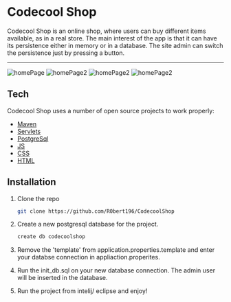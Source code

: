 # Codecool Shop


Codecool Shop is an online shop, where users can buy different items available, as in a real store. The main interest of the app is that it can have its persistence either in memory or in a database. The site admin can switch the persistence just by pressing a button.

---

![homePage](https://i.imgur.com/QSncvll.png) 
![homePage2](https://user-images.githubusercontent.com/89275915/171204162-40637ac4-8a21-460a-ada7-f3c277c51a1a.png)
![homePage2](https://i.imgur.com/LdRE5X9.png)
![homePage2](https://i.imgur.com/a6gQxDn.png)



## Tech

Codecool Shop uses a number of open source projects to work properly:

- [Maven]
- [Servlets]
- [PostgreSql]
- [JS]
- [CSS]
- [HTML]

## Installation

1. Clone the repo
     ```sh
    git clone https://github.com/R0bert196/CodecoolShop
    ```

2.  Create a new postgresql database for the project.
    ```sh
    create db codecoolshop
    ```

3. Remove the 'template' from application.properties.template and enter your databse connection in appliaction.properites.


4. Run the init_db.sql on your new database connection. The admin user will be inserted in the database.
 
5. Run the project from intelij/ eclipse and enjoy!


[JS]: https://www.javascript.com/
[Maven]: https://maven.apache.org/
[Servlets]: https://www.geeksforgeeks.org/introduction-java-servlets/
[PostgreSQL]: https://www.postgresql.org/
[CSS]: https://developer.mozilla.org/en-US/docs/Web/CSS
[HTML]: https://developer.mozilla.org/en-US/docs/Web/HTML
